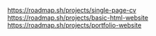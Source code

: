 https://roadmap.sh/projects/single-page-cv
https://roadmap.sh/projects/basic-html-website
https://roadmap.sh/projects/portfolio-website